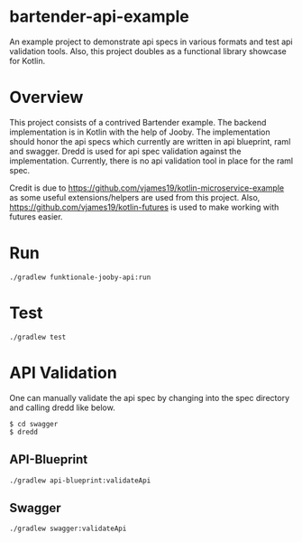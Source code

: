 # bartender-api-example
An example project to demonstrate api specs in various formats and test api validation tools. Also, this project doubles
as a functional library showcase for Kotlin.

# Overview
This project consists of a contrived Bartender example. The backend implementation is in Kotlin with the help of Jooby.
The implementation should honor the api specs which currently are written in api blueprint, raml and swagger. Dredd is
used for api spec validation against the implementation. Currently, there is no api validation tool in place for the
raml spec.

Credit is due to https://github.com/vjames19/kotlin-microservice-example as some useful extensions/helpers are used
from this project. Also, https://github.com/vjames19/kotlin-futures is used to make working with futures easier.

# Run
```
./gradlew funktionale-jooby-api:run
```

# Test
```
./gradlew test
```

# API Validation
One can manually validate the api spec by changing into the spec directory and calling dredd like below.

```
$ cd swagger
$ dredd
```

## API-Blueprint
```
./gradlew api-blueprint:validateApi
```

## Swagger
```
./gradlew swagger:validateApi
```
